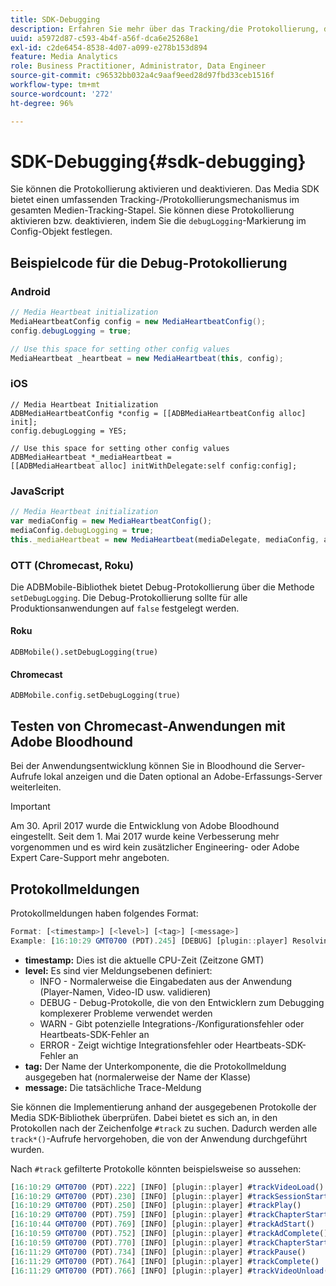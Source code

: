 ```yaml
---
title: SDK-Debugging
description: Erfahren Sie mehr über das Tracking/die Protokollierung, die im Media SDK verfügbar sind.
uuid: a5972d87-c593-4b4f-a56f-dca6e25268e1
exl-id: c2de6454-8538-4d07-a099-e278b153d894
feature: Media Analytics
role: Business Practitioner, Administrator, Data Engineer
source-git-commit: c96532bb032a4c9aaf9eed28d97fbd33ceb1516f
workflow-type: tm+mt
source-wordcount: '272'
ht-degree: 96%

---
```


# SDK-Debugging{#sdk-debugging}

Sie können die Protokollierung aktivieren und deaktivieren. Das Media SDK bietet einen umfassenden Tracking-/Protokollierungsmechanismus im gesamten Medien-Tracking-Stapel. Sie können diese Protokollierung aktivieren bzw. deaktivieren, indem Sie die `debugLogging`-Markierung im Config-Objekt festlegen.

## Beispielcode für die Debug-Protokollierung

### Android

```java
// Media Heartbeat initialization 
MediaHeartbeatConfig config = new MediaHeartbeatConfig(); 
config.debugLogging = true; 

// Use this space for setting other config values 
MediaHeartbeat _heartbeat = new MediaHeartbeat(this, config); 
```

### iOS

```
// Media Heartbeat Initialization 
ADBMediaHeartbeatConfig *config = [[ADBMediaHeartbeatConfig alloc] init]; 
config.debugLogging = YES; 

// Use this space for setting other config values 
ADBMediaHeartbeat *_mediaHeartbeat =  
[[ADBMediaHeartbeat alloc] initWithDelegate:self config:config]; 
```

### JavaScript

```js
// Media Heartbeat initialization 
var mediaConfig = new MediaHeartbeatConfig(); 
mediaConfig.debugLogging = true; 
this._mediaHeartbeat = new MediaHeartbeat(mediaDelegate, mediaConfig, appMeasurement); 
```

### OTT (Chromecast, Roku)

Die ADBMobile-Bibliothek bietet Debug-Protokollierung über die Methode `setDebugLogging`. Die Debug-Protokollierung sollte für alle Produktionsanwendungen auf `false` festgelegt werden.

#### Roku

```
ADBMobile().setDebugLogging(true)
```

#### Chromecast

```
ADBMobile.config.setDebugLogging(true)
```

## Testen von Chromecast-Anwendungen mit Adobe Bloodhound

Bei der Anwendungsentwicklung können Sie in Bloodhound die Server-Aufrufe lokal anzeigen und die Daten optional an Adobe-Erfassungs-Server weiterleiten.

<!--
For more information about Bloodhound, see the following guides:

* [Bloodhound 3.x for Mac](https://www.google.com/url?sa=t&rct=j&q=&esrc=s&source=web&cd=2&cad=rja&uact=8&ved=2ahUKEwiimfSUypDpAhVZHzQIHS6WDQIQFjABegQIChAD&url=https%3A%2F%2Fmarketing.adobe.com%2Fresources%2Fhelp%2Fen_US%2Fmobile%2Fbloodhound%2F&usg=AOvVaw3t4s0gcvuWEpLIqBkhKdGH) 
* [Bloodhound 2.2 for Windows](https://www.google.com/url?sa=t&rct=j&q=&esrc=s&source=web&cd=3&cad=rja&uact=8&ved=0ahUKEwjil9aM87jRAhUExlQKHTYZCjoQFggoMAI&url=https%3A%2F%2Fmarketing.adobe.com%2Fresources%2Fhelp%2Fen_US%2Fmobile%2Fbloodhound_win_2x%2F&usg=AFQjCNEW-gZp1IdbifWFDgDNEaQcGlBobg&sig2=K0waTKxdMj_2kfNXdMI2yg)
-->

>[!IMPORTANT]
>
>Am 30. April 2017 wurde die Entwicklung von Adobe Bloodhound eingestellt. Seit dem 1. Mai 2017 wurde keine Verbesserung mehr vorgenommen und es wird kein zusätzlicher Engineering- oder Adobe Expert Care-Support mehr angeboten.

## Protokollmeldungen

Protokollmeldungen haben folgendes Format:

```js
Format: [<timestamp>] [<level>] [<tag>] [<message>] 
Example: [16:10:29 GMT­0700 (PDT).245] [DEBUG] [plugin::player] Resolving qos.startupTime: 0
```

* **timestamp:** Dies ist die aktuelle CPU-Zeit (Zeitzone GMT)
* **level:** Es sind vier Meldungsebenen definiert:
   * INFO - Normalerweise die Eingabedaten aus der Anwendung (Player-Namen, Video-ID usw. validieren)
   * DEBUG - Debug-Protokolle, die von den Entwicklern zum Debugging komplexerer Probleme verwendet werden
   * WARN - Gibt potenzielle Integrations-/Konfigurationsfehler oder Heartbeats-SDK-Fehler an
   * ERROR - Zeigt wichtige Integrationsfehler oder Heartbeats-SDK-Fehler an
* **tag:** Der Name der Unterkomponente, die die Protokollmeldung ausgegeben hat (normalerweise der Name der Klasse)
* **message:** Die tatsächliche Trace-Meldung

Sie können die Implementierung anhand der ausgegebenen Protokolle der Media SDK-Bibliothek überprüfen. Dabei bietet es sich an, in den Protokollen nach der Zeichenfolge `#track` zu suchen. Dadurch werden alle `track*()`-Aufrufe hervorgehoben, die von der Anwendung durchgeführt wurden.

Nach `#track` gefilterte Protokolle könnten beispielsweise so aussehen:

```js
[16:10:29 GMT­0700 (PDT).222] [INFO] [plugin::player] #trackVideoLoad() 
[16:10:29 GMT­0700 (PDT).230] [INFO] [plugin::player] #trackSessionStart() 
[16:10:29 GMT­0700 (PDT).250] [INFO] [plugin::player] #trackPlay() 
[16:10:29 GMT­0700 (PDT).759] [INFO] [plugin::player] #trackChapterStart() 
[16:10:44 GMT­0700 (PDT).769] [INFO] [plugin::player] #trackAdStart() 
[16:10:59 GMT­0700 (PDT).752] [INFO] [plugin::player] #trackAdComplete() 
[16:10:59 GMT­0700 (PDT).770] [INFO] [plugin::player] #trackChapterStart() 
[16:11:29 GMT­0700 (PDT).734] [INFO] [plugin::player] #trackPause() 
[16:11:29 GMT­0700 (PDT).764] [INFO] [plugin::player] #trackComplete() 
[16:11:29 GMT­0700 (PDT).766] [INFO] [plugin::player] #trackVideoUnload()
```
